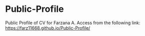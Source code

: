 # Public-Profile
Public Profile of CV for Farzana A. Access from the following link: https://farz11668.github.io/Public-Profile/
